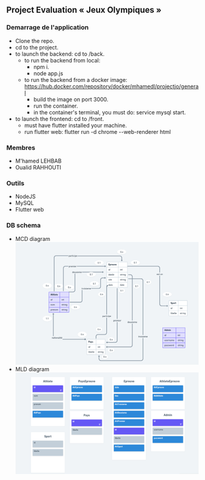 ## Project Evaluation « Jeux Olympiques »

### Demarrage de l'application
- Clone the repo.
- cd to the project.
- to launch the backend: cd to /back.
  - to run the backend from local:
    - npm i.
    - node app.js
  - to run the backend from a docker image: https://hub.docker.com/repository/docker/mhamedl/projectjo/general
    - build the image on port 3000.
    - run the container.
    - in the container's terminal, you must do: service mysql start.
- to launch the frontend: cd to /front.
  - must have flutter installed your machine.
  - run flutter web: flutter run -d chrome --web-renderer html

### Membres
* M'hamed LEHBAB
* Oualid RAHHOUTI

### Outils
* NodeJS
* MySQL
* Flutter web

### DB schema
- MCD diagram
![alt text](image.png)
- MLD diagram
![alt text](image-1.png)